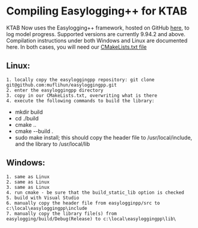 # Compiling Easylogging++ for KTAB #

KTAB Now uses the Easylogging++ framework, hosted on GitHub [here](https://github.com/muflihun/easyloggingpp), to log model progress.  Supported versions are currently 9.94.2 and above.  Compilation instructions under both Windows and Linux are documented here.  In both cases, you will need our [CMakeLists.txt file](.\CMakeLists.tdt)

## Linux: ##

	1. locally copy the easyloggingpp repository: git clone git@github.com:muflihun/easyloggingpp.git
	2. enter the easyloggingpp directory
	3. copy in our CMakeLists.txt, overwriting what is there
	4. execute the following commands to build the library:
- mkdir build
-  cd ./build
- cmake ..
- cmake --build .
- sudo make install; this should copy the header file to /usr/local/include, and the library to /usr/local/lib


## Windows: ##

	1. same as Linux
	2. same as Linux
	3. same as Linux
	4. run cmake - be sure that the build_static_lib option is checked
	5. build with Visual Studio
	6. manually copy the header file from easylogginpp/src to c:\local\easyloggingpp\include
	7. manually copy the library file(s) from easylogging/build/Debug(Release) to c:\local\easyloggingpp\lib\

